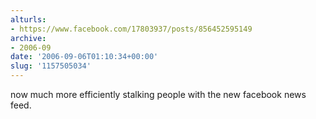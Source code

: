 ```yaml
---
alturls:
- https://www.facebook.com/17803937/posts/856452595149
archive:
- 2006-09
date: '2006-09-06T01:10:34+00:00'
slug: '1157505034'
---
```


now much more efficiently stalking people with the new facebook news feed.

